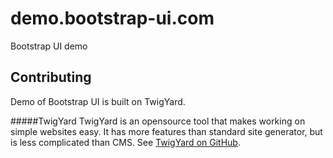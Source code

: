 # demo.bootstrap-ui.com
Bootstrap UI demo

## Contributing

Demo of Bootstrap UI is built on TwigYard. 

#####TwigYard
TwigYard is an opensource tool that makes working on simple websites easy. It has more features than standard site generator, but is less complicated than CMS. See [TwigYard on GitHub](https://github.com/twigyard/twigyard).

